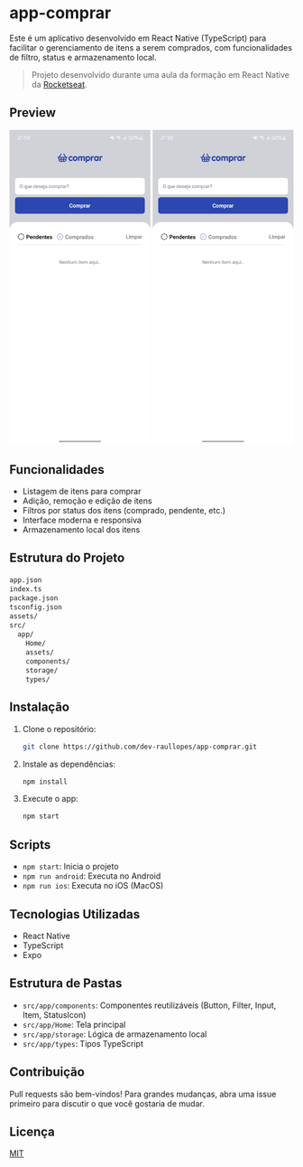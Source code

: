 # app-comprar

Este é um aplicativo desenvolvido em React Native (TypeScript) para facilitar o gerenciamento de itens a serem comprados, com funcionalidades de filtro, status e armazenamento local.

> Projeto desenvolvido durante uma aula da formação em React Native da [Rocketseat](https://www.rocketseat.com.br/).

## Preview

<p align="center">
  <img src="src/previewApp/screenshot_app1.jpg" alt="Preview 1" width="250"/>
  <img src="src/previewApp/screenshot_app1.jpg" alt="Preview 2" width="250"/>
</p>

## Funcionalidades
- Listagem de itens para comprar
- Adição, remoção e edição de itens
- Filtros por status dos itens (comprado, pendente, etc.)
- Interface moderna e responsiva
- Armazenamento local dos itens

## Estrutura do Projeto
```
app.json
index.ts
package.json
tsconfig.json
assets/
src/
  app/
    Home/
    assets/
    components/
    storage/
    types/
```

## Instalação
1. Clone o repositório:
   ```sh
   git clone https://github.com/dev-raullopes/app-comprar.git
   ```
2. Instale as dependências:
   ```sh
   npm install
   ```
3. Execute o app:
   ```sh
   npm start
   ```

## Scripts
- `npm start`: Inicia o projeto
- `npm run android`: Executa no Android
- `npm run ios`: Executa no iOS (MacOS)

## Tecnologias Utilizadas
- React Native
- TypeScript
- Expo

## Estrutura de Pastas
- `src/app/components`: Componentes reutilizáveis (Button, Filter, Input, Item, StatusIcon)
- `src/app/Home`: Tela principal
- `src/app/storage`: Lógica de armazenamento local
- `src/app/types`: Tipos TypeScript

## Contribuição
Pull requests são bem-vindos! Para grandes mudanças, abra uma issue primeiro para discutir o que você gostaria de mudar.

## Licença
[MIT](LICENSE)
